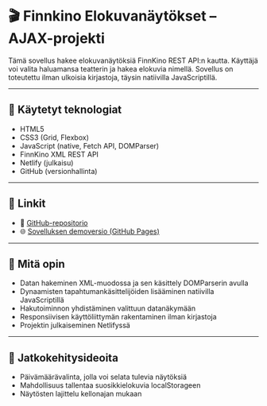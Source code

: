# 🎬 Finnkino Elokuvanäytökset – AJAX-projekti

Tämä sovellus hakee elokuvanäytöksiä FinnKino REST API:n kautta. Käyttäjä voi valita haluamansa teatterin ja hakea elokuvia nimellä. Sovellus on toteutettu ilman ulkoisia kirjastoja, täysin natiivilla JavaScriptillä.

---

## 🔧 Käytetyt teknologiat

- HTML5
- CSS3 (Grid, Flexbox)
- JavaScript (native, Fetch API, DOMParser)
- FinnKino XML REST API
- Netlify (julkaisu)
- GitHub (versionhallinta)

---

## 🔗 Linkit

- 💾 [GitHub-repositorio](https://github.com/ArttuJuolahti/Finnkino/tree/main)
- 🌐 [Sovelluksen demoversio (GitHub Pages)](https://arttujuolahti.github.io/Finnkino/)
  
---

## 🧠 Mitä opin

- Datan hakeminen XML-muodossa ja sen käsittely DOMParserin avulla
- Dynaamisten tapahtumankäsittelijöiden lisääminen natiivilla JavaScriptillä
- Hakutoiminnon yhdistäminen valittuun datanäkymään
- Responsiivisen käyttöliittymän rakentaminen ilman kirjastoja
- Projektin julkaiseminen Netlifyssä

---

## 📌 Jatkokehitysideoita

- Päivämäärävalinta, jolla voi selata tulevia näytöksiä
- Mahdollisuus tallentaa suosikkielokuvia localStorageen
- Näytösten lajittelu kellonajan mukaan
